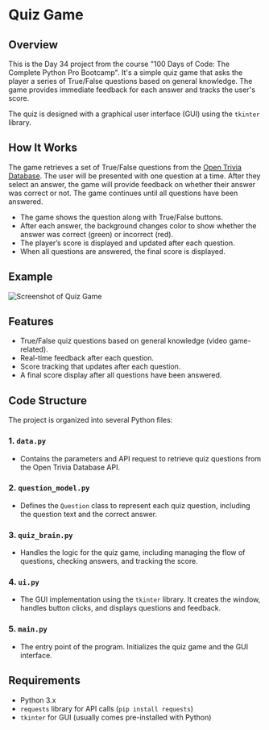 
# **Quiz Game**

## **Overview**

This is the Day 34 project from the course "100 Days of Code: The Complete Python Pro Bootcamp". It's a simple quiz game that asks the player a series of True/False questions based on general knowledge. The game provides immediate feedback for each answer and tracks the user's score.

The quiz is designed with a graphical user interface (GUI) using the `tkinter` library.

## **How It Works**

The game retrieves a set of True/False questions from the [Open Trivia Database](https://opentdb.com/). The user will be presented with one question at a time. After they select an answer, the game will provide feedback on whether their answer was correct or not. The game continues until all questions have been answered.

* The game shows the question along with True/False buttons.
* After each answer, the background changes color to show whether the answer was correct (green) or incorrect (red).
* The player’s score is displayed and updated after each question.
* When all questions are answered, the final score is displayed.

## **Example**

![Screenshot of Quiz Game]()

## **Features**

* True/False quiz questions based on general knowledge (video game-related).
* Real-time feedback after each question.
* Score tracking that updates after each question.
* A final score display after all questions have been answered.

## **Code Structure**

The project is organized into several Python files:

### **1. `data.py`**

* Contains the parameters and API request to retrieve quiz questions from the Open Trivia Database API.

### **2. `question_model.py`**

* Defines the `Question` class to represent each quiz question, including the question text and the correct answer.

### **3. `quiz_brain.py`**

* Handles the logic for the quiz game, including managing the flow of questions, checking answers, and tracking the score.

### **4. `ui.py`**

* The GUI implementation using the `tkinter` library. It creates the window, handles button clicks, and displays questions and feedback.

### **5. `main.py`**

* The entry point of the program. Initializes the quiz game and the GUI interface.

## **Requirements**

* Python 3.x
* `requests` library for API calls (`pip install requests`)
* `tkinter` for GUI (usually comes pre-installed with Python)


